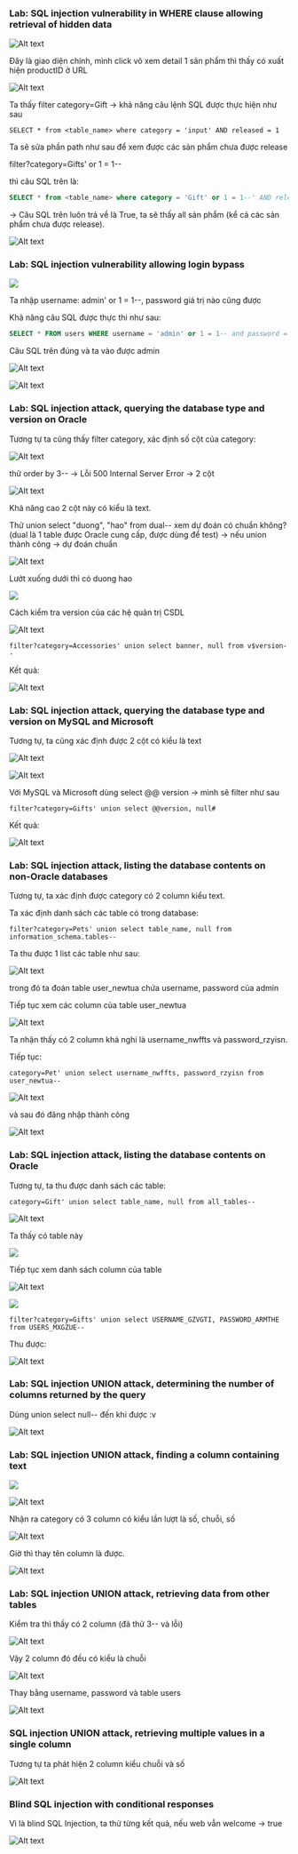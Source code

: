 ### Lab: SQL injection vulnerability in WHERE clause allowing retrieval of hidden data

![Alt text](image.png)

Đây là giao diện chính, mình click vô xem detail 1 sản phẩm thì thấy có xuất hiện productID ở URL 

![Alt text](image-1.png)

Ta thấy filter category=Gift -> khả năng câu lệnh SQL được thực hiện như sau

```
SELECT * from <table_name> where category = 'input' AND released = 1
```

Ta sẽ sửa phần path như sau để xem được các sản phẩm chưa được release

filter?category=Gifts' or 1 = 1--

thì câu SQL trên là: 

```sql
SELECT * from <table_name> where category = 'Gift' or 1 = 1--' AND released = 1
```

-> Câu SQL trên luôn trả về là True, ta sẽ thấy all sản phẩm (kể cả các sản phẩm chưa được release).

![Alt text](image-2.png)

### Lab: SQL injection vulnerability allowing login bypass

![](image-3.png)

Ta nhập username: admin' or 1 = 1--, password giá trị nào cũng được

Khả năng câu SQL được thực thi như sau:

```sql
SELECT * FROM users WHERE username = 'admin' or 1 = 1-- and password = 'pwd'
```

Câu SQL trên đúng và ta vào được admin

![Alt text](image-4.png)

![Alt text](image-5.png)

### Lab: SQL injection attack, querying the database type and version on Oracle

Tương tự ta cũng thấy filter category, xác định số cột của category:

![Alt text](image-6.png)

thử order by 3-- -> Lỗi 500 Internal Server Error -> 2 cột

![Alt text](image-7.png)

Khả năng cao 2 cột này có kiểu là text.

Thử union select "duong", "hao" from dual-- xem dự đoán có chuẩn không? (dual là 1 table được Oracle cung cấp, được dùng để test) -> nếu union thành công -> dự đoán chuẩn

![Alt text](image-8.png)

Lướt xuống dưới thì có duong hao

![](image-9.png)

Cách kiểm tra version của các hệ quản trị CSDL

![Alt text](image-10.png)

```
filter?category=Accessories' union select banner, null from v$version--
```

Kết quả:

![Alt text](image-11.png)

### Lab: SQL injection attack, querying the database type and version on MySQL and Microsoft

Tương tự, ta cũng xác định được 2 cột có kiểu là text

![Alt text](image-12.png)

![Alt text](image-13.png)

Với MySQL và Microsoft dùng select @@ version -> mình sẽ filter như sau

```
filter?category=Gifts' union select @@version, null#
```

Kết quả:

![Alt text](image-14.png)

### Lab: SQL injection attack, listing the database contents on non-Oracle databases

Tương tự, ta xác định được category có 2 column kiểu text.

Ta xác định danh sách các table có trong database:

```
filter?category=Pets' union select table_name, null from information_schema.tables--
```

Ta thu được 1 list các table như sau:

![Alt text](image-15.png)

trong đó ta đoán table user_newtua chứa username, password của admin

Tiếp tục xem các column của table user_newtua

![Alt text](image-16.png)

Ta nhận thấy có 2 column khả nghi là username_nwffts và password_rzyisn.

Tiếp tục:

```
category=Pet' union select username_nwffts, password_rzyisn from user_newtua--
```

![Alt text](image-17.png)

và sau đó đăng nhập thành công

![Alt text](image-18.png)

### Lab: SQL injection attack, listing the database contents on Oracle

Tương tự, ta thu được danh sách các table:

```
category=Gift' union select table_name, null from all_tables--
```

![Alt text](image-19.png)

Ta thấy có table này

![](image-20.png)

Tiếp tục xem danh sách column của table

![Alt text](image-21.png)

![](image-22.png)

```
filter?category=Gifts' union select USERNAME_GZVGTI, PASSWORD_ARMTHE from USERS_MXGZUE--
```

Thu được:

![Alt text](image-23.png)

### Lab: SQL injection UNION attack, determining the number of columns returned by the query

Dùng union select null-- đến khi được :v

![Alt text](image-24.png)

### Lab: SQL injection UNION attack, finding a column containing text

![](image-25.png)

![Alt text](image-26.png)

Nhận ra category có 3 column có kiểu lần lượt là số, chuỗi, số

![Alt text](image-27.png)

Giờ thì thay tên column là được.

![Alt text](image-30.png)

### Lab: SQL injection UNION attack, retrieving data from other tables

Kiểm tra thì thấy có 2 column (đã thử 3-- và lỗi)

![Alt text](image-31.png)

Vậy 2 column đó đều có kiểu là chuỗi

![Alt text](image-32.png)

Thay bằng username, password và table users

![Alt text](image-34.png)

### SQL injection UNION attack, retrieving multiple values in a single column

Tương tự ta phát hiện 2 column kiểu chuỗi và số

![Alt text](image-35.png)

### Blind SQL injection with conditional responses

Vì là blind SQL Injection, ta thử từng kết quả, nếu web vẫn welcome -> true

![Alt text](image-16.png)